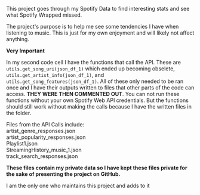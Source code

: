 This project goes through my Spotify Data to find interesting stats and see what Spotify Wrapped missed.

The project's purpose is to help me see some tendencies I have when listening to music. This is just for my own enjoyment and will likely not affect anything.

**Very Important**

In my second code cell I have the functions that call the API. These are `utils.get_song_uri(json_df_1)` which ended up becoming obselete, `utils.get_artist_info(json_df_1)`, and `utils.get_song_features(json_df_1)`. All of these only needed to be ran once and I have their outputs written to files that other parts of the code can access. **THEY WERE THEN COMMENTED OUT**. You can not run these functions without your own Spotify Web API credentials. But the functions should still work without making the calls because I have the written files in the folder.

Files from the API Calls include:  
artist_genre_responses.json  
artist_popularity_responses.json  
Playlist1.json  
StreamingHistory_music_1.json  
track_search_responses.json  

**These files contain my private data so I have kept these files private for the sake of presenting the project on GitHub.**

I am the only one who maintains this project and adds to it

